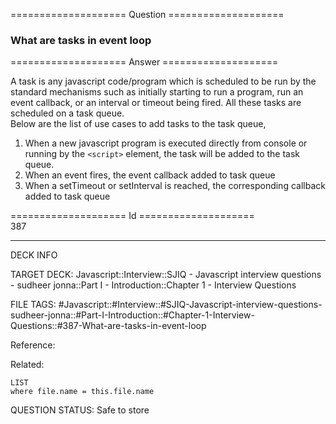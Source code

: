 ==================== Question ====================  

### What are tasks in event loop  

==================== Answer ====================  

A task is any javascript code/program which is scheduled to be run by the
standard mechanisms such as initially starting to run a program, run an event
callback, or an interval or timeout being fired. All these tasks are scheduled
on a task queue.  
Below are the list of use cases to add tasks to the task queue,

1. When a new javascript program is executed directly from console or running by
   the `<script>` element, the task will be added to the task queue.
2. When an event fires, the event callback added to task queue
3. When a setTimeout or setInterval is reached, the corresponding callback added
   to task queue

==================== Id ====================  
387

---

DECK INFO

TARGET DECK: Javascript::Interview::SJIQ - Javascript interview questions - sudheer jonna::Part I - Introduction::Chapter 1 - Interview Questions

FILE TAGS: #Javascript::#Interview::#SJIQ-Javascript-interview-questions-sudheer-jonna::#Part-I-Introduction::#Chapter-1-Interview-Questions::#387-What-are-tasks-in-event-loop

Reference:

Related:

```dataview
LIST
where file.name = this.file.name
```

QUESTION STATUS: Safe to store
